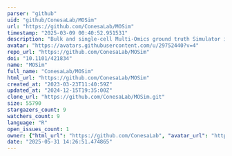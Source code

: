 ```yaml
---
parser: "github"
uid: "github/ConesaLab/MOSim"
url: "https://github.com/ConesaLab/MOSim"
timestamp: "2025-03-09 00:40:52.951531"
description: "Bulk and single-cell Multi-Omics ground truth Simulator in R"
avatar: "https://avatars.githubusercontent.com/u/29752440?v=4"
repo_url: "https://github.com/ConesaLab/MOSim"
doi: "10.1101/421834"
name: "MOSim"
full_name: "ConesaLab/MOSim"
html_url: "https://github.com/ConesaLab/MOSim"
created_at: "2023-03-23T11:40:59Z"
updated_at: "2024-12-15T19:35:00Z"
clone_url: "https://github.com/ConesaLab/MOSim.git"
size: 55790
stargazers_count: 9
watchers_count: 9
language: "R"
open_issues_count: 1
owner: {"html_url": "https://github.com/ConesaLab", "avatar_url": "https://avatars.githubusercontent.com/u/29752440?v=4", "login": "ConesaLab", "type": "Organization"}
date: "2025-05-31 14:26:51.474865"
---
```

